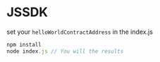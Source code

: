 # JSSDK

set your `helloWorldContractAddress` in the index.js

```js
npm install
node index.js // You will the results
```
